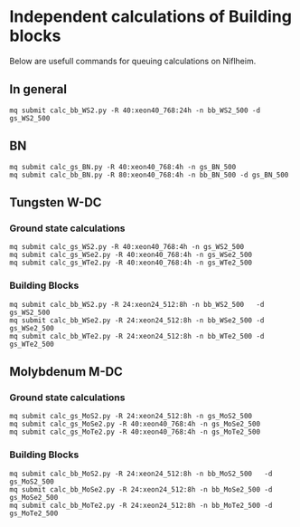 # Independent calculations of Building blocks
Below are usefull commands for queuing calculations on Niflheim.

## In general
```
mq submit calc_bb_WS2.py -R 40:xeon40_768:24h -n bb_WS2_500 -d gs_WS2_500
```

## BN
```
mq submit calc_gs_BN.py -R 40:xeon40_768:4h -n gs_BN_500
mq submit calc_bb_BN.py -R 80:xeon40_768:4h -n bb_BN_500 -d gs_BN_500
```

## Tungsten W-DC
### Ground state calculations
```
mq submit calc_gs_WS2.py -R 40:xeon40_768:4h -n gs_WS2_500
mq submit calc_gs_WSe2.py -R 40:xeon40_768:4h -n gs_WSe2_500
mq submit calc_gs_WTe2.py -R 40:xeon40_768:4h -n gs_WTe2_500
```

### Building Blocks
```
mq submit calc_bb_WS2.py -R 24:xeon24_512:8h -n bb_WS2_500   -d gs_WS2_500
mq submit calc_bb_WSe2.py -R 24:xeon24_512:8h -n bb_WSe2_500 -d gs_WSe2_500
mq submit calc_bb_WTe2.py -R 24:xeon24_512:8h -n bb_WTe2_500 -d gs_WTe2_500
```

## Molybdenum M-DC
### Ground state calculations
```
mq submit calc_gs_MoS2.py -R 24:xeon24_512:8h -n gs_MoS2_500
mq submit calc_gs_MoSe2.py -R 40:xeon40_768:4h -n gs_MoSe2_500
mq submit calc_gs_MoTe2.py -R 40:xeon40_768:4h -n gs_MoTe2_500
```

### Building Blocks
```
mq submit calc_bb_MoS2.py -R 24:xeon24_512:8h -n bb_MoS2_500   -d gs_MoS2_500
mq submit calc_bb_MoSe2.py -R 24:xeon24_512:8h -n bb_MoSe2_500 -d gs_MoSe2_500
mq submit calc_bb_MoTe2.py -R 24:xeon24_512:8h -n bb_MoTe2_500 -d gs_MoTe2_500
```
